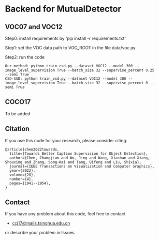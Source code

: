 Backend for MutualDetector
======================


VOC07 and VOC12
-----------------
Step0: install requirements by 'pip install -r requirements.txt'

Step1: set the VOC data path to VOC_ROOT in the file data/voc.py

Step2: run the code
```
Our method: python train_csd.py --dataset VOC12 --model 300 --image_level_supervision True --batch_size 32 --supervise_percent 0.25 --semi True
CSD-SSD: python train_csd.py --dataset VOC12 --model 300 --image_level_supervision True --batch_size 32 --supervise_percent 0 --semi True
```

COCO17
-----------------
To be added


## Citation
If you use this code for your research, please consider citing:
```
@article{chen2022towards,
  title={Towards Better Caption Supervision for Object Detection},
  author={Chen, Changjian and Wu, Jing and Wang, Xiaohan and Xiang, Shouxing and Zhang, Song-Hai and Tang, Qifeng and Liu, Shixia},
  journal={IEEE Transactions on Visualization and Computer Graphics},
  year={2022},
  volume={28},
  number={4},
  pages={1941--1954},
}
```

## Contact
If you have any problem about this code, feel free to contact
- ccj17@mails.tsinghua.edu.cn

or describe your problem in Issues.

